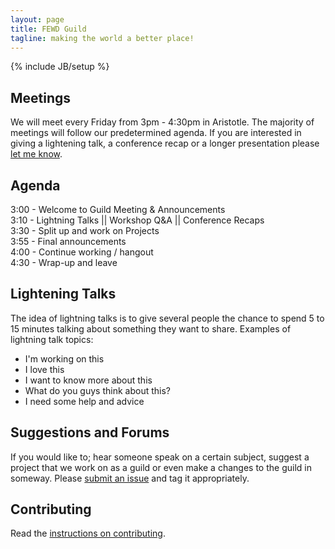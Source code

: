 ```yaml
---
layout: page
title: FEWD Guild
tagline: making the world a better place!
---
```

{% include JB/setup %}

## Meetings

We will meet every Friday from 3pm - 4:30pm in Aristotle. The majority of meetings will follow our predetermined agenda. If you are interested in giving a lightening talk, a conference recap or a longer presentation please [let me know](mailto:aj.webb@vivint.com).

## Agenda
3:00 - Welcome to Guild Meeting & Announcements  
3:10 - Lightning Talks || Workshop Q&A || Conference Recaps  
3:30 - Split up and work on Projects  
3:55 - Final announcements  
4:00 - Continue working / hangout  
4:30 - Wrap-up and leave  

## Lightening Talks
The idea of lightning talks is to give several people the chance to spend 5 to 15 minutes talking about something they want to share. Examples of lightning talk topics:

* I'm working on this 
* I love this 
* I want to know more about this 
* What do you guys think about this? 
* I need some help and advice

## Suggestions and Forums
If you would like to; hear someone speak on a certain subject, suggest a project that we work on as a guild or even make a changes to the guild in someway. Please [submit an issue](https://github.com/FEWD-Guild/fewd-guild.github.com/issues) and tag it appropriately.

## Contributing
Read the [instructions on contributing](/contributing).
